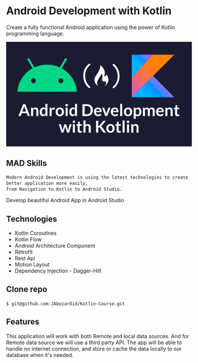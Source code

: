 # Android Development with Kotlin

Create a fully functional Android application using the power of Kotlin programming language.

![adk](androiddevelopment.png)

## MAD Skills

```
Modern Android Development is using the latest technologies to create better application more easily,
from Navigation to Kotlin to Android Studio.
```

Develop beautiful Android App in Android Studio 

## Technologies

- Kotlin Coroutines
- Kotlin Flow
- Android Architecture Component
- Retrofit
- Rest Api
- Motion Layout
- Dependency Injection - Dagger-Hilt

## Clone repo

```
$ git@github.com:JAbozarOid/Kotlin-Course.git
```

## Features
This application will work with both Remote and local data sources. And for Remote data source we will use a third party API.
The app will be able to handle no internet connection, and store or cache the data locally to our database when it's needed.
